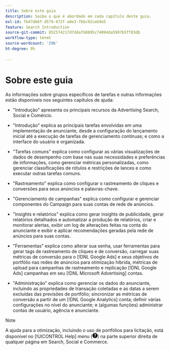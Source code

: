 ```yaml
---
title: Sobre este guia
description: Saiba o que é abordado em cada capítulo deste guia.
exl-id: fb47db6f-d579-472f-a0e3-7bbc92ceb9e5
feature: Search Introduction
source-git-commit: 052574217d7ddafb8895c74094da5997b5ff83db
workflow-type: tm+mt
source-wordcount: '296'
ht-degree: 0%

---
```


# Sobre este guia

As informações sobre grupos específicos de tarefas e outras informações estão disponíveis nos seguintes capítulos de ajuda:

* &quot;Introdução&quot; apresenta os principais recursos da Advertising Search, Social e Comércio.

* &quot;Introdução&quot; explica as principais tarefas envolvidas em uma implementação de anunciante, desde a configuração do lançamento inicial até a execução de tarefas de gerenciamento contínuas; e como a interface do usuário é organizada.

* &quot;Tarefas comuns&quot; explica como configurar as várias visualizações de dados de desempenho com base nas suas necessidades e preferências de informações, como gerenciar métricas personalizadas, como gerenciar classificações de rótulos e restrições de lances e como executar outras tarefas comuns.

* &quot;Rastreamento&quot; explica como configurar o rastreamento de cliques e conversões para seus anúncios e palavras-chave.

* &quot;Gerenciamento de campanhas&quot; explica como configurar e gerenciar componentes do Campaign para suas contas de rede de anúncios.

* &quot;Insights e relatórios&quot; explica como gerar insights de publicidade, gerar relatórios detalhados e automatizar a produção de relatórios, criar e monitorar alertas, exibir um log de alterações feitas na conta do anunciante e exibir e aplicar recomendações geradas pela rede de anúncios para suas contas.

* &quot;Ferramentas&quot; explica como alterar sua senha, usar ferramentas para gerar tags de rastreamento de cliques e de conversão, carregar suas métricas de conversão para o [!DNL Google Ads] e seus objetivos de portfólio nas redes de anúncios para otimização híbrida, métricas de upload para campanhas de rastreamento e replicação [!DNL Google Ads] campanhas em seu [!DNL Microsoft Advertising] contas.

* &quot;Administração&quot; explica como gerenciar os dados do anunciante, incluindo as propriedades de transação coletadas e as datas a serem excluídas das previsões de portfólio; sincronizar as métricas de conversão a partir de um [!DNL Google Analytics] conta; definir várias configurações no nível do anunciante; e (algumas funções) administrar contas de usuário, agência e anunciante.

>[!NOTE]
>
>A ajuda para a otimização, incluindo o uso de portfólios para licitação, está disponível no [!UICONTROL Help] menu (![Menu Ajuda](/help/search-social-commerce/assets/help-main-menu.png "Menu Ajuda")) na parte superior direita de qualquer página em Search, Social e Commerce.
